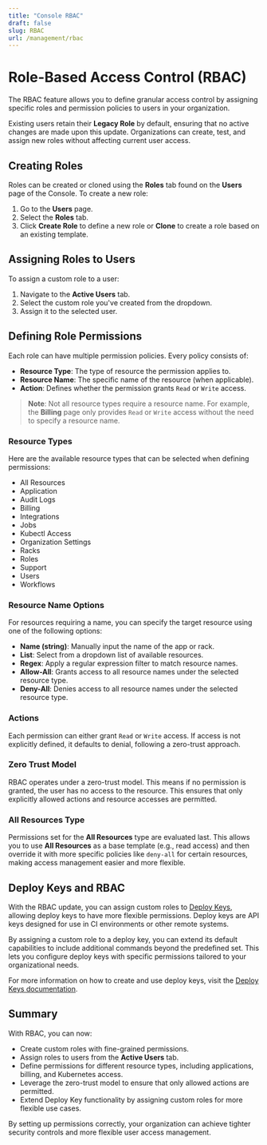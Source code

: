 ```yaml
---
title: "Console RBAC"
draft: false
slug: RBAC
url: /management/rbac
---
```


# Role-Based Access Control (RBAC)

The RBAC feature allows you to define granular access control by assigning specific roles and permission policies to users in your organization. 

Existing users retain their **Legacy Role** by default, ensuring that no active changes are made upon this update. Organizations can create, test, and assign new roles without affecting current user access.

## Creating Roles

Roles can be created or cloned using the **Roles** tab found on the **Users** page of the Console. To create a new role:

1. Go to the **Users** page.
2. Select the **Roles** tab.
3. Click **Create Role** to define a new role or **Clone** to create a role based on an existing template.

## Assigning Roles to Users

To assign a custom role to a user:

1. Navigate to the **Active Users** tab.
2. Select the custom role you've created from the dropdown.
3. Assign it to the selected user.

## Defining Role Permissions

Each role can have multiple permission policies. Every policy consists of:
- **Resource Type**: The type of resource the permission applies to.
- **Resource Name**: The specific name of the resource (when applicable).
- **Action**: Defines whether the permission grants `Read` or `Write` access.

> **Note**: Not all resource types require a resource name. For example, the **Billing** page only provides `Read` or `Write` access without the need to specify a resource name.

### Resource Types

Here are the available resource types that can be selected when defining permissions:

- All Resources
- Application
- Audit Logs
- Billing
- Integrations
- Jobs
- Kubectl Access
- Organization Settings
- Racks
- Roles
- Support
- Users
- Workflows

### Resource Name Options

For resources requiring a name, you can specify the target resource using one of the following options:

- **Name (string)**: Manually input the name of the app or rack.
- **List**: Select from a dropdown list of available resources.
- **Regex**: Apply a regular expression filter to match resource names.
- **Allow-All**: Grants access to all resource names under the selected resource type.
- **Deny-All**: Denies access to all resource names under the selected resource type.

### Actions

Each permission can either grant `Read` or `Write` access. If access is not explicitly defined, it defaults to denial, following a zero-trust approach.

### Zero Trust Model

RBAC operates under a zero-trust model. This means if no permission is granted, the user has no access to the resource. This ensures that only explicitly allowed actions and resource accesses are permitted.

### All Resources Type

Permissions set for the **All Resources** type are evaluated last. This allows you to use **All Resources** as a base template (e.g., read access) and then override it with more specific policies like `deny-all` for certain resources, making access management easier and more flexible.

## Deploy Keys and RBAC

With the RBAC update, you can assign custom roles to [Deploy Keys](/management/deploy-keys), allowing deploy keys to have more flexible permissions. Deploy keys are API keys designed for use in CI environments or other remote systems.

By assigning a custom role to a deploy key, you can extend its default capabilities to include additional commands beyond the predefined set. This lets you configure deploy keys with specific permissions tailored to your organizational needs.

For more information on how to create and use deploy keys, visit the [Deploy Keys documentation](/management/deploy-keys).


## Summary

With RBAC, you can now:
- Create custom roles with fine-grained permissions.
- Assign roles to users from the **Active Users** tab.
- Define permissions for different resource types, including applications, billing, and Kubernetes access.
- Leverage the zero-trust model to ensure that only allowed actions are permitted.
- Extend Deploy Key functionality by assigning custom roles for more flexible use cases.

By setting up permissions correctly, your organization can achieve tighter security controls and more flexible user access management.